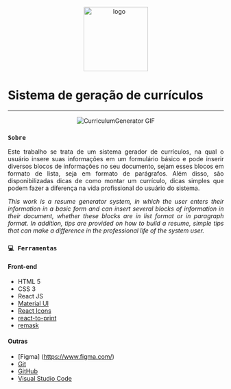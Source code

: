 <p align="center">
    <img width="150" src="https://ik.imagekit.io/bzfsfuncunl/LogoAllanProjects-Black_Uz_TAtxc-.svg" alt="logo" title="AllanProjects logo">
</p>

# Sistema de geração de currículos

<hr/>

<p align="center"><img src="https://ik.imagekit.io/bzfsfuncunl/video-CurriculumGenerator_L2B-cmPb65.gif" style="vertical-align:middle" title="CurriculumGenerator GIF"></p>

### `Sobre`

<p align="justify">Este trabalho se trata de um sistema gerador de currículos, na qual o usuário insere suas informações em um formulário básico e pode inserir diversos blocos de informações no seu documento, sejam esses blocos em formato de lista, seja em formato de parágrafos. Além disso, são disponibilizadas dicas de como montar um currículo, dicas simples que podem fazer a diferença na vida profissional do usuário do sistema.</p>

<p align="justify"><i>This work is a resume generator system, in which the user enters their information in a basic form and can insert several blocks of information in their document, whether these blocks are in list format or in paragraph format. In addition, tips are provided on how to build a resume, simple tips that can make a difference in the professional life of the system user.</i></p>

### `💻 Ferramentas`

#### Front-end
* HTML 5
* CSS 3
* React JS
* [Material UI](https://material-ui.com/pt/)
* [React Icons](https://react-icons.github.io/react-icons/)
* [react-to-print](https://www.npmjs.com/package/react-to-print)
* [remask](https://www.npmjs.com/package/remask)

#### Outras
* [Figma] (https://www.figma.com/)
* [Git](https://git-scm.com/)
* [GitHub](https://github.com/)
* [Visual Studio Code](https://code.visualstudio.com/)
